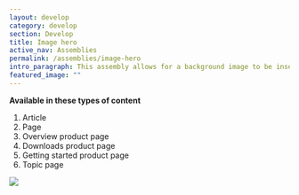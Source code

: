 ```yaml
---
layout: develop
category: develop
section: Develop
title: Image hero
active_nav: Assemblies
permalink: /assemblies/image-hero
intro_paragraph: This assembly allows for a background image to be inserted as a hero and content to be customized in a WYSIWYG to be placed over the image.
featured_image: ""
---
```

**Available in these types of content**

1. Article
2. Page
3. Overview product page
4. Downloads product page
5. Getting started product page
6. Topic page

![](/design-manual/assets/uploads/image-hero-example.png)